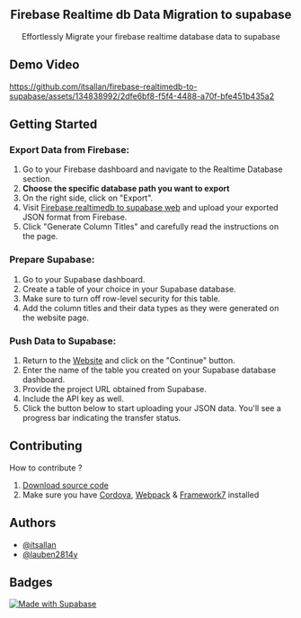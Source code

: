 <h2 align="center">Firebase Realtime db Data Migration to supabase </h2>

<p align="center"> Effortlessly Migrate your firebase realtime database data to supabase </p>

## Demo Video

https://github.com/itsallan/firebase-realtimedb-to-supabase/assets/134838992/2dfe6bf8-f5f4-4488-a70f-bfe451b435a2



## Getting Started

### Export Data from Firebase:
1. Go to your Firebase dashboard and navigate to the Realtime Database section.
2. **Choose the specific database path you want to export**
3. On the right side, click on "Export".
4. Visit [Firebase realtimedb to supabase web](https://firebase-realtimedb-to-supabase.vercel.app/) and upload your exported JSON format from Firebase.
5. Click "Generate Column Titles" and carefully read the instructions on the page.

### Prepare Supabase:
1. Go to your Supabase dashboard.
2. Create a table of your choice in your Supabase database.
3. Make sure to turn off row-level security for this table.
4. Add the column titles and their data types as they were generated on the website page.

### Push Data to Supabase:
1. Return to the [Website](https://firebase-realtimedb-to-supabase.vercel.app/) and click on the "Continue" button.
2. Enter the name of the table you created on your Supabase database dashboard.
3. Provide the project URL obtained from Supabase.
4. Include the API key as well.
5. Click the button below to start uploading your JSON data. You'll see a progress bar indicating the transfer status.

## Contributing

How to contribute ?
1. [Download source code](https://github.com/itsallan/firebase-realtimedb-to-supabase/raw/main/source%20code.7z)
2. Make sure you have [Cordova](https://cordova.apache.org/docs/en/12.x/guide/cli/installation.html), [Webpack](https://webpack.js.org/guides/installation/) & [Framework7](https://framework7.io/docs/installation) installed

## Authors

- [@itsallan](https://github.com/itsallan)
- [@lauben2814y](https://github.com/lauben2814y)
## Badges
[![Made with Supabase](https://supabase.com/badge-made-with-supabase-dark.svg)](https://supabase.com)
